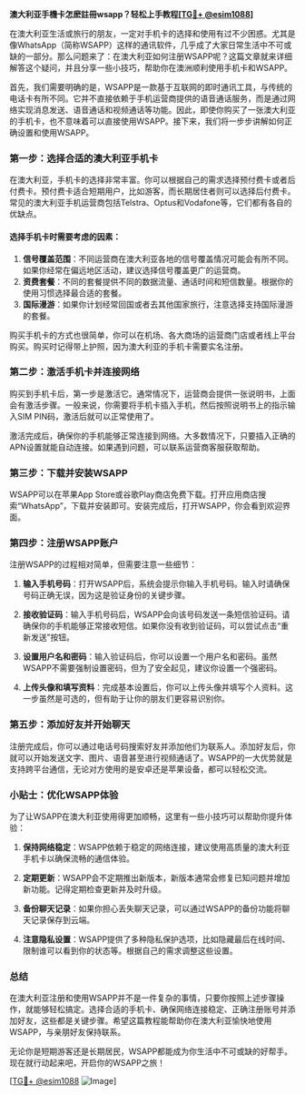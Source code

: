 **澳大利亚手機卡怎麽註冊wsapp？轻松上手教程[[TG💪+ @esim1088](https://t.me/s/esim1088)]**

在澳大利亚生活或旅行的朋友，一定对手机卡的选择和使用有过不少困惑。尤其是像WhatsApp（简称WSAPP）这样的通讯软件，几乎成了大家日常生活中不可或缺的一部分。那么问题来了：在澳大利亚如何注册WSAPP呢？这篇文章就来详细解答这个疑问，并且分享一些小技巧，帮助你在澳洲顺利使用手机卡和WSAPP。

首先，我们需要明确的是，WSAPP是一款基于互联网的即时通讯工具，与传统的电话卡有所不同。它并不直接依赖于手机运营商提供的语音通话服务，而是通过网络实现消息发送、语音通话和视频通话等功能。因此，即使你购买了一张澳大利亚的手机卡，也不意味着可以直接使用WSAPP。接下来，我们将一步步讲解如何正确设置和使用WSAPP。

### 第一步：选择合适的澳大利亚手机卡

在澳大利亚，手机卡的选择非常丰富。你可以根据自己的需求选择预付费卡或者后付费卡。预付费卡适合短期用户，比如游客，而长期居住者则可以选择后付费卡。常见的澳大利亚手机运营商包括Telstra、Optus和Vodafone等，它们都有各自的优缺点。

#### 选择手机卡时需要考虑的因素：
1. **信号覆盖范围**：不同运营商在澳大利亚各地的信号覆盖情况可能会有所不同。如果你经常在偏远地区活动，建议选择信号覆盖更广的运营商。
2. **资费套餐**：不同的套餐提供不同的数据流量、通话时间和短信数量。根据你的使用习惯选择最合适的套餐。
3. **国际漫游**：如果你计划经常回国或者去其他国家旅行，注意选择支持国际漫游的套餐。

购买手机卡的方式也很简单，你可以在机场、各大商场的运营商门店或者线上平台购买。购买时记得带上护照，因为澳大利亚的手机卡需要实名注册。

### 第二步：激活手机卡并连接网络

购买到手机卡后，第一步是激活它。通常情况下，运营商会提供一张说明书，上面会有激活步骤。一般来说，你需要将手机卡插入手机，然后按照说明书上的指示输入SIM PIN码，激活后就可以正常使用了。

激活完成后，确保你的手机能够正常连接到网络。大多数情况下，只要插入正确的APN设置就能自动连接。如果遇到问题，可以联系运营商客服获取帮助。

### 第三步：下载并安装WSAPP

WSAPP可以在苹果App Store或谷歌Play商店免费下载。打开应用商店搜索“WhatsApp”，下载并安装即可。安装完成后，打开WSAPP，你会看到欢迎界面。

### 第四步：注册WSAPP账户

注册WSAPP的过程相对简单，但需要注意一些细节：

1. **输入手机号码**：打开WSAPP后，系统会提示你输入手机号码。输入时请确保号码正确无误，因为这是验证身份的关键步骤。
   
2. **接收验证码**：输入手机号码后，WSAPP会向该号码发送一条短信验证码。请确保你的手机能够正常接收短信。如果你没有收到验证码，可以尝试点击“重新发送”按钮。

3. **设置用户名和密码**：输入验证码后，你可以设置一个用户名和密码。虽然WSAPP不需要强制设置密码，但为了安全起见，建议你设置一个强密码。

4. **上传头像和填写资料**：完成基本设置后，你可以上传头像并填写个人资料。这一步虽然是可选的，但有助于让你的朋友们更容易识别你。

### 第五步：添加好友并开始聊天

注册完成后，你可以通过电话号码搜索好友并添加他们为联系人。添加好友后，你就可以开始发送文字、图片、语音甚至进行视频通话了。WSAPP的一大优势就是支持跨平台通信，无论对方使用的是安卓还是苹果设备，都可以轻松交流。

### 小贴士：优化WSAPP体验

为了让WSAPP在澳大利亚使用得更加顺畅，这里有一些小技巧可以帮助你提升体验：

1. **保持网络稳定**：WSAPP依赖于稳定的网络连接，建议使用高质量的澳大利亚手机卡以确保流畅的通信体验。
   
2. **定期更新**：WSAPP会不定期推出新版本，新版本通常会修复已知问题并增加新功能。记得定期检查更新并及时升级。

3. **备份聊天记录**：如果你担心丢失聊天记录，可以通过WSAPP的备份功能将聊天记录保存到云端。

4. **注意隐私设置**：WSAPP提供了多种隐私保护选项，比如隐藏最后在线时间、限制谁可以看到你的状态等。根据自己的需求调整这些设置。

### 总结

在澳大利亚注册和使用WSAPP并不是一件复杂的事情，只要你按照上述步骤操作，就能够轻松搞定。选择合适的手机卡、确保网络连接稳定、正确注册账号并添加好友，这些都是关键步骤。希望这篇教程能帮助你在澳大利亚愉快地使用WSAPP，与亲朋好友保持联系。

无论你是短期游客还是长期居民，WSAPP都能成为你生活中不可或缺的好帮手。现在就行动起来吧，开启你的WSAPP之旅！

[[TG💪+ @esim1088](https://t.me/s/esim1088) ![Image](https://i.postimg.cc/4NQfJmqS/Snipaste-2025-05-13-00-14-12.png)]